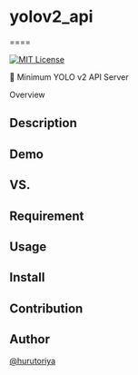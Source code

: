 # yolov2_api

====

[![MIT License](http://img.shields.io/badge/license-MIT-blue.svg?style=flat)](LICENSE)

:robot: Minimum YOLO v2 API Server

Overview

## Description

## Demo

## VS. 

## Requirement

## Usage

## Install

## Contribution

## Author

[@hurutoriya](https://github.com/hurutoriya)

